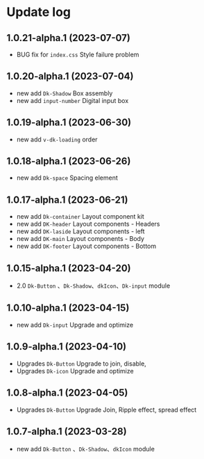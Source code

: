 # Update log

## 1.0.21-alpha.1 (2023-07-07)

- BUG fix for `index.css` Style failure problem

## 1.0.20-alpha.1 (2023-07-04)

- new add  `Dk-Shadow` Box assembly
- new add  `input-number` Digital input box

## 1.0.19-alpha.1 (2023-06-30)

- new add  `v-dk-loading` order

## 1.0.18-alpha.1 (2023-06-26)

- new add  `Dk-space` Spacing element

## 1.0.17-alpha.1 (2023-06-21)

- new add `Dk-container` Layout component kit
- new add `DK-header` Layout components - Headers
- new add `DK-laside` Layout components - left
- new add `DK-main` Layout components - Body
- new add `DK-footer` Layout components - Bottom

## 1.0.15-alpha.1 (2023-04-20)

- 2.0 `Dk-Button` 、`Dk-Shadow`、`dkIcon`、`Dk-input` module

## 1.0.10-alpha.1 (2023-04-15)

- new add  `Dk-input` Upgrade and optimize

## 1.0.9-alpha.1 (2023-04-10)

- Upgrades `Dk-Button` Upgrade to join, disable,
- Upgrades `Dk-icon` Upgrade and optimize

## 1.0.8-alpha.1 (2023-04-05)

- Upgrades `Dk-Button` Upgrade Join, Ripple effect, spread effect

## 1.0.7-alpha.1 (2023-03-28)

- new add  `Dk-Button` 、`Dk-Shadow`、`dkIcon` module

